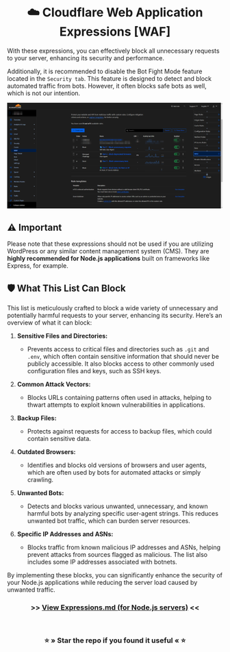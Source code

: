 <div align="center">
    <h1>☁️ Cloudflare Web Application Expressions [WAF]</h1>
</div>

With these expressions, you can effectively block all unnecessary requests to your server, enhancing its security and performance.

Additionally, it is recommended to disable the Bot Fight Mode feature located in the `Security tab`.
This feature is designed to detect and block automated traffic from bots. However, it often blocks safe bots as well, which is not our intention.

![brave_3bq3ILedXwKD.png](assets/images/brave_3bq3ILedXwKD.png)


## ⚠️ Important
Please note that these expressions should not be used if you are utilizing WordPress or any similar content management system (CMS).
They are **highly recommended for Node.js applications** built on frameworks like Express, for example.


## 🛡️ What This List Can Block

This list is meticulously crafted to block a wide variety of unnecessary and potentially harmful requests to your server, enhancing its security. Here’s an overview of what it can block:

1. **Sensitive Files and Directories:**
   - Prevents access to critical files and directories such as `.git` and `.env`, which often contain sensitive information that should never be publicly accessible. It also blocks access to other commonly used configuration files and keys, such as SSH keys.

2. **Common Attack Vectors:**
   - Blocks URLs containing patterns often used in attacks, helping to thwart attempts to exploit known vulnerabilities in applications.

3. **Backup Files:**
   - Protects against requests for access to backup files, which could contain sensitive data.

4. **Outdated Browsers:**
   - Identifies and blocks old versions of browsers and user agents, which are often used by bots for automated attacks or simply crawling.

5. **Unwanted Bots:**
   - Detects and blocks various unwanted, unnecessary, and known harmful bots by analyzing specific user-agent strings. This reduces unwanted bot traffic, which can burden server resources.

6. **Specific IP Addresses and ASNs:**
   - Blocks traffic from known malicious IP addresses and ASNs, helping prevent attacks from sources flagged as malicious. The list also includes some IP addresses associated with botnets.

By implementing these blocks, you can significantly enhance the security of your Node.js applications while reducing the server load caused by unwanted traffic.


<div align="center">
    <h3>>> <a href="expressions/main.md">View Expressions.md (for Node.js servers)</a> <<</h3>
    <br>
    <h3>⭐ » Star the repo if you found it useful « ⭐</h3>
</div>


[//]: # (<h3>>> <a href="expressions/php">View Expressions.md &#40;servers with PHP installed&#41;</a> <<</h3>)